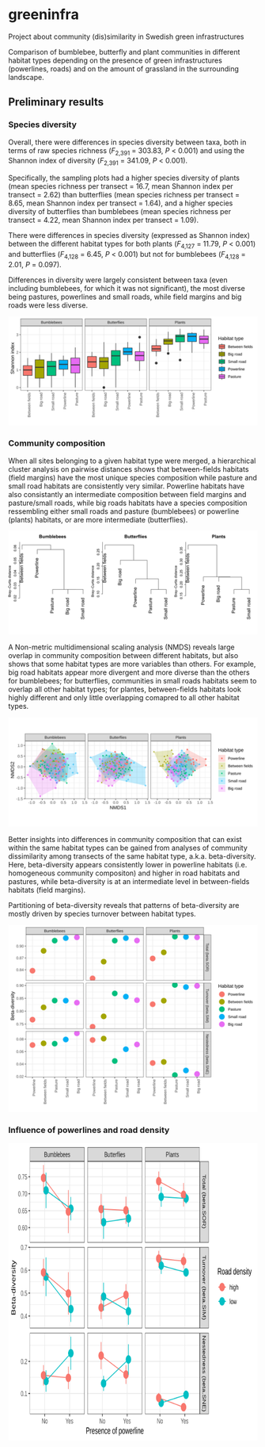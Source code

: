 # greeninfra
Project about community (dis)similarity in Swedish green infrastructures

Comparison of bumblebee, butterfly and plant communities in different habitat types depending on the presence of green infrastructures (powerlines, roads) and on the amount of grassland in the surrounding landscape. 

## Preliminary results

### Species diversity

Overall, there were differences in species diversity between taxa, both in terms of raw species richness (*F*<sub>2,391</sub> = 303.83, *P* < 0.001) and using the Shannon index of diversity (*F*<sub>2,391</sub> = 341.09, *P* < 0.001).

Specifically, the sampling plots had a higher species diversity of plants (mean species richness per transect = 16.7, mean Shannon index per transect = 2.62) than butterflies (mean species richness per transect = 8.65, mean Shannon index per transect = 1.64), and a higher species diversity of butterflies than bumblebees (mean species richness per transect = 4.22, mean Shannon index per transect = 1.09).

There were differences in species diversity (expressed as Shannon index) between the different habitat types for both plants (*F*<sub>4,127</sub> = 11.79, *P* < 0.001) and butterflies (*F*<sub>4,128</sub> = 6.45, *P* < 0.001) but not for bumblebees (*F*<sub>4,128</sub> = 2.01, *P* = 0.097).

Differences in diversity were largely consistent between taxa (even including bumblebees, for which it was not significant), the most diverse being pastures, powerlines and small roads, while field margins and big roads were less diverse.

![Fig. 1](shannon_plot.svg)


### Community composition

When all sites belonging to a given habitat type were merged, a hierarchical cluster analysis on pairwise distances shows that between-fields habitats (field margins) have the most unique species composition while pasture and small road habitats are consistently very similar. Powerline habitats have also consistantly an intermediate composition between field margins and pasture/small roads, while big roads habitats have a species composition ressembling either small roads and pasture (bumblebees) or powerline (plants) habitats, or are more intermediate (butterflies).

![Fig. 3](cluster.svg)


A Non-metric multidimensional scaling analysis (NMDS) reveals large overlap in community composition between different habitats, but also shows that some habitat types are more variables than others. For example, big road habitats appear more divergent and more diverse than the others for bumblebees; for butterflies, communities in small roads habitats seem to overlap all other habitat types; for plantes, between-fields habitats look highly different and only little overlapping comapred to all other habitat types.

![Fig. 2](nmds_plot.svg)

Better insights into differences in community composition that can exist within the same habitat types can be gained from analyses of community dissimilarity among transects of the same habitat type, a.k.a. beta-diversity. Here, beta-diversity appears consistently lower in powerline habitats (i.e. homogeneous community compositon) and higher in road habitats and pastures, while beta-diversity is at an intermediate level in between-fields habitats (field margins).  

Partitioning of beta-diversity reveals that patterns of beta-diversity are mostly driven by species turnover between habitat types.


![Fig. 4](beta.div_plot.svg)


### Influence of powerlines and road density 

<img src=beta.by.landscape_plot.svg height="600">
